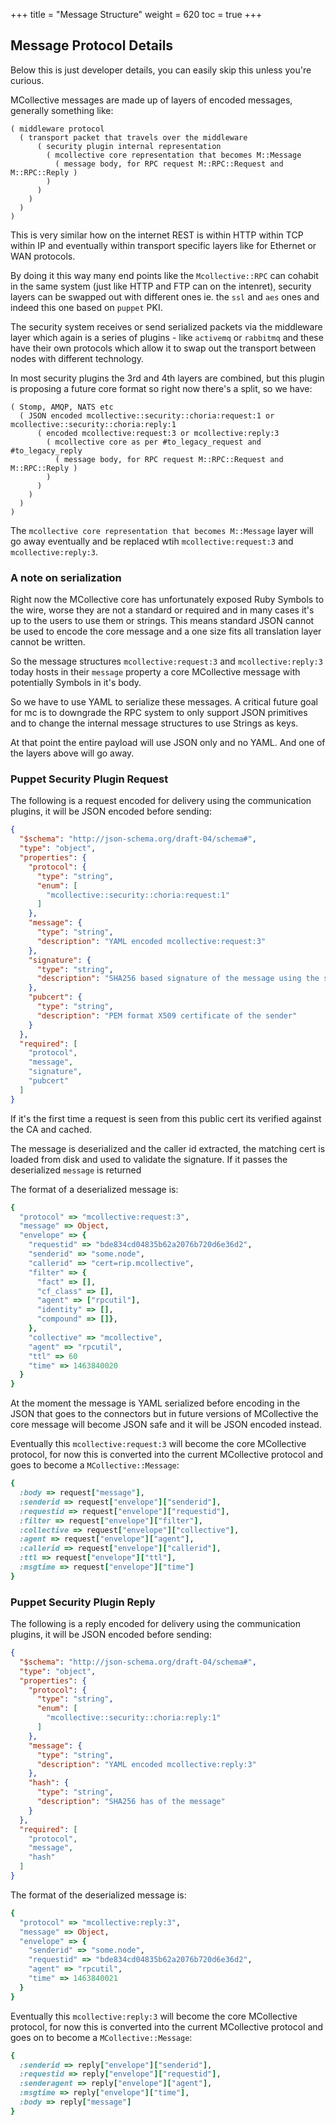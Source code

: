 +++
title = "Message Structure"
weight = 620
toc = true
+++

## Message Protocol Details

Below this is just developer details, you can easily skip this unless you're curious.

MCollective messages are made up of layers of encoded messages, generally something like:

```plain
( middleware protocol
  ( transport packet that travels over the middleware
      ( security plugin internal representation
        ( mcollective core representation that becomes M::Message
          ( message body, for RPC request M::RPC::Request and M::RPC::Reply )
        )
      )
    )
  )
)
```

This is very similar how on the internet REST is within HTTP within TCP within IP and
eventually within transport specific layers like for Ethernet or WAN protocols.

By doing it this way many end points like the `Mcollective::RPC` can cohabit in
the same system (just like HTTP and FTP can on the intenret), security layers can
be swapped out with different ones ie. the `ssl` and `aes` ones and indeed this
one based on `puppet` PKI.

The security system receives or send serialized packets via the middleware layer
which again is a series of plugins - like `activemq` or `rabbitmq` and these have
their own protocols which allow it to swap out the transport between nodes with
different technology.

In most security plugins the 3rd and 4th layers are combined, but this plugin is
proposing a future core format so right now there's a split, so we have:

```plain
( Stomp, AMQP, NATS etc
  ( JSON encoded mcollective::security::choria:request:1 or mcollective::security::choria:reply:1
      ( encoded mcollective:request:3 or mcollective:reply:3
        ( mcollective core as per #to_legacy_request and #to_legacy_reply
          ( message body, for RPC request M::RPC::Request and M::RPC::Reply )
        )
      )
    )
  )
)
```

The `mcollective core representation that becomes M::Message` layer will go away
eventually and be replaced wtih `mcollective:request:3` and `mcollective:reply:3`.

### A note on serialization

Right now the MCollective core has unfortunately exposed Ruby Symbols to the wire,
worse they are not a standard or required and in many cases it's up to the users
to use them or strings.  This means standard JSON cannot be used to encode the
core message and a one size fits all translation layer cannot be written.

So the message structures `mcollective:request:3` and `mcollective:reply:3` today
hosts in their `message` property a core MCollective message with potentially
Symbols in it's body.

So we have to use YAML to serialize these messages.  A critical future goal for mc
is to downgrade the RPC system to only support JSON primitives and to change the
internal message structures to use Strings as keys.

At that point the entire payload will use JSON only and no YAML. And one of the
layers above will go away.

### Puppet Security Plugin Request

The following is a request encoded for delivery using the communication plugins, it
will be JSON encoded before sending:

```json
{
  "$schema": "http://json-schema.org/draft-04/schema#",
  "type": "object",
  "properties": {
    "protocol": {
      "type": "string",
      "enum": [
        "mcollective::security::choria:request:1"
      ]
    },
    "message": {
      "type": "string",
      "description": "YAML encoded mcollective:request:3"
    },
    "signature": {
      "type": "string",
      "description": "SHA256 based signature of the message using the senders private key"
    },
    "pubcert": {
      "type": "string",
      "description": "PEM format X509 certificate of the sender"
    }
  },
  "required": [
    "protocol",
    "message",
    "signature",
    "pubcert"
  ]
}
```

If it's the first time a request is seen from this public cert its verified against
the CA and cached.

The message is deserialized and the caller id extracted, the matching cert is loaded
from disk and used to validate the signature.  If it passes the deserialized `message`
is returned

The format of a deserialized message is:

```ruby
{
  "protocol" => "mcollective:request:3",
  "message" => Object,
  "envelope" => {
    "requestid" => "bde834cd04835b62a2076b720d6e36d2",
    "senderid" => "some.node",
    "callerid" => "cert=rip.mcollective",
    "filter" => {
      "fact" => [],
      "cf_class" => [],
      "agent" => ["rpcutil"],
      "identity" => [],
      "compound" => []},
    },
    "collective" => "mcollective",
    "agent" => "rpcutil",
    "ttl" => 60
    "time" => 1463840020
  }
}
```

At the moment the message is YAML serialized before encoding in the JSON that goes to the
connectors but in future versions of MCollective the core message will become JSON safe and
it will be JSON encoded instead.

Eventually this `mcollective:request:3` will become the core MCollective protocol, for now
this is converted into the current MCollective protocol and goes to become a `MCollective::Message`:

```ruby
{
  :body => request["message"],
  :senderid => request["envelope"]["senderid"],
  :requestid => request["envelope"]["requestid"],
  :filter => request["envelope"]["filter"],
  :collective => request["envelope"]["collective"],
  :agent => request["envelope"]["agent"],
  :callerid => request["envelope"]["callerid"],
  :ttl => request["envelope"]["ttl"],
  :msgtime => request["envelope"]["time"]
}
```

### Puppet Security Plugin Reply

The following is a reply encoded for delivery using the communication plugins, it
will be JSON encoded before sending:

```json
{
  "$schema": "http://json-schema.org/draft-04/schema#",
  "type": "object",
  "properties": {
    "protocol": {
      "type": "string",
      "enum": [
        "mcollective::security::choria:reply:1"
      ]
    },
    "message": {
      "type": "string",
      "description": "YAML encoded mcollective:reply:3"
    },
    "hash": {
      "type": "string",
      "description": "SHA256 has of the message"
    }
  },
  "required": [
    "protocol",
    "message",
    "hash"
  ]
}
```

The format of the deserialized message is:

```ruby
{
  "protocol" => "mcollective:reply:3",
  "message" => Object,
  "envelope" => {
    "senderid" => "some.node",
    "requestid" => "bde834cd04835b62a2076b720d6e36d2",
    "agent" => "rpcutil",
    "time" => 1463840021
  }
}
```

Eventually this `mcollective:reply:3` will become the core MCollective protocol, for now
this is converted into the current MCollective protocol and goes on to become a `MCollective::Message`:

```ruby
{
  :senderid => reply["envelope"]["senderid"],
  :requestid => reply["envelope"]["requestid"],
  :senderagent => reply["envelope"]["agent"],
  :msgtime => reply["envelope"]["time"],
  :body => reply["message"]
}
```
